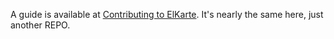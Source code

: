 A guide is available at [Contributing to ElKarte](https://github.com/elkarte/Elkarte/blob/master/CONTRIBUTING.md). It's nearly the same here, just another REPO.
